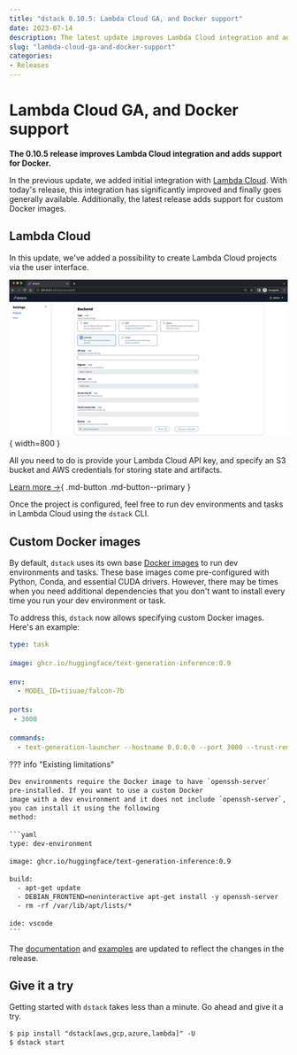 ```yaml
---
title: "dstack 0.10.5: Lambda Cloud GA, and Docker support"
date: 2023-07-14
description: The latest update improves Lambda Cloud integration and adds custom Docker images support.
slug: "lambda-cloud-ga-and-docker-support"
categories:
- Releases
---
```


# Lambda Cloud GA, and Docker support

__The 0.10.5 release improves Lambda Cloud integration and adds support for Docker.__

In the previous update, we added initial integration with <a href="https://lambdalabs.com" target="_blank">Lambda Cloud</a>. With today's release, this integration has
significantly improved and finally goes generally available. Additionally, the latest release adds support for
custom Docker images.

<!-- more -->

## Lambda Cloud

In this update, we've added a possibility to create Lambda Cloud projects via the user interface.

![](../../assets/images/dstack-hub-create-lambda-project.png){ width=800 }

All you need to do is provide your Lambda Cloud API key, and specify an S3 bucket and AWS credentials 
for storing state and artifacts.

[Learn more →](../../docs/reference/backends/lambda.md){ .md-button .md-button--primary }

Once the project is configured, feel free to run dev environments and tasks in Lambda Cloud using the `dstack` CLI.

## Custom Docker images

By default, `dstack` uses its own base [Docker images](https://hub.docker.com/r/dstackai/miniforge/tags) to run 
dev environments and tasks. These base images come pre-configured with Python, Conda, and essential CUDA drivers. 
However, there may be times when you need additional
dependencies that you don't want to install every time you run your dev environment or task.

To address this, `dstack` now allows specifying custom Docker images. Here's an example:

<div editor-title=".dstack.yml">

```yaml
type: task

image: ghcr.io/huggingface/text-generation-inference:0.9

env:
  - MODEL_ID=tiiuae/falcon-7b

ports:
 - 3000

commands: 
  - text-generation-launcher --hostname 0.0.0.0 --port 3000 --trust-remote-code
```

</div>

??? info "Existing limitations"

    Dev environments require the Docker image to have `openssh-server` pre-installed. If you want to use a custom Docker
    image with a dev environment and it does not include `openssh-server`, you can install it using the following 
    method:

    ```yaml
    type: dev-environment
    
    image: ghcr.io/huggingface/text-generation-inference:0.9
    
    build:
      - apt-get update
      - DEBIAN_FRONTEND=noninteractive apt-get install -y openssh-server
      - rm -rf /var/lib/apt/lists/*
 
    ide: vscode
    ```

The [documentation](../../docs) and [examples](https://github.com/dstackai/dstack-examples/blob/main/README.md)
are updated to reflect the changes in the release.

## Give it a try

Getting started with `dstack` takes less than a minute. Go ahead and give it a try.

<div class="termy">

```shell
$ pip install "dstack[aws,gcp,azure,lambda]" -U
$ dstack start
```

</div>
